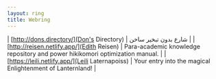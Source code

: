 ```yaml
---
layout: ring
title: Webring
---
```


| [http://dons.directory/](Don's Directory) | شارع بدون تبخير ساخن |
| [http://reisen.netlify.app/](Edith Reisen) | Para-academic knowledge repository and power hikikomori optimization manual. |
| [https://leili.netlify.app/](Leili Laternapoiss) | Your entry into the magical Enlightenment of Lanternland! |
